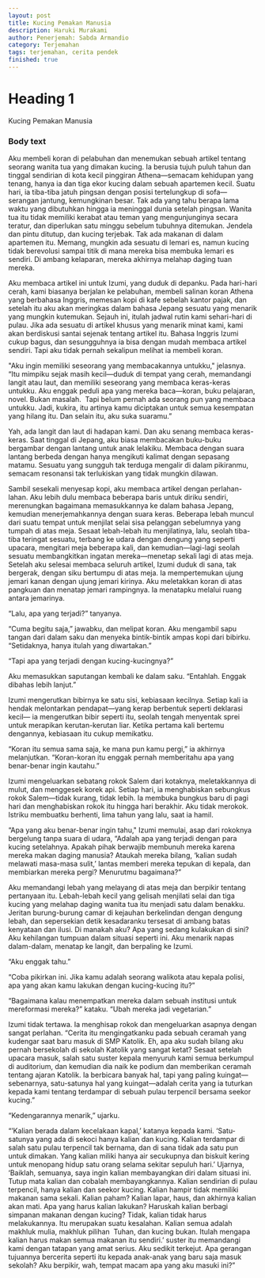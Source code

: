 ```yaml
---
layout: post
title: Kucing Pemakan Manusia
description: Haruki Murakami
author: Penerjemah: Sabda Armandio
category: Terjemahan
tags: terjemahan, cerita pendek
finished: true
---
```


# Heading 1
Kucing Pemakan Manusia

### Body text
Aku membeli koran di pelabuhan dan menemukan sebuah artikel tentang seorang wanita tua yang dimakan kucing. Ia berusia tujuh puluh tahun dan tinggal sendirian di kota kecil pinggiran Athena—semacam kehidupan yang tenang, hanya ia dan tiga ekor kucing dalam sebuah apartemen kecil. Suatu hari, ia tiba-tiba jatuh pingsan dengan posisi tertelungkup di sofa—serangan jantung, kemungkinan besar. Tak ada yang tahu berapa lama waktu yang dibutuhkan hingga ia meninggal dunia setelah pingsan. Wanita tua itu tidak memiliki kerabat atau teman yang mengunjunginya secara teratur, dan diperlukan satu minggu sebelum tubuhnya ditemukan. Jendela dan pintu ditutup, dan kucing terjebak. Tak ada makanan di dalam apartemen itu. Memang, mungkin ada sesuatu di lemari es, namun kucing tidak berevolusi sampai titik di mana mereka bisa membuka lemari es sendiri. Di ambang kelaparan, mereka akhirnya melahap daging tuan mereka.

Aku membaca artikel ini untuk Izumi, yang duduk di depanku. Pada hari-hari cerah, kami biasanya berjalan ke pelabuhan, membeli salinan koran Athena yang berbahasa Inggris, memesan kopi di kafe sebelah kantor pajak, dan setelah itu aku akan meringkas dalam bahasa Jepang sesuatu yang menarik yang mungkin kutemukan. Sejauh ini, itulah jadwal rutin kami sehari-hari di pulau. Jika ada sesuatu di artikel khusus yang menarik minat kami, kami akan berdiskusi santai sejenak tentang artikel itu. Bahasa Inggris Izumi cukup bagus, dan sesungguhnya ia bisa dengan mudah membaca artikel sendiri. Tapi aku tidak pernah sekalipun melihat ia membeli koran.

"Aku ingin memiliki seseorang yang membacakannya untukku," jelasnya. “Itu mimpiku sejak masih kecil—duduk di tempat yang cerah, memandangi langit atau laut, dan memiliki seseorang yang membaca keras-keras untukku. Aku enggak peduli apa yang mereka baca—koran, buku pelajaran, novel. Bukan masalah.  Tapi belum pernah ada seorang pun yang membaca untukku. Jadi, kukira, itu artinya kamu diciptakan untuk semua kesempatan yang hilang itu. Dan selain itu, aku suka suaramu.”

Yah, ada langit dan laut di hadapan kami. Dan aku senang membaca keras-keras. Saat tinggal di Jepang, aku biasa membacakan buku-buku bergambar dengan lantang untuk anak lelakiku. Membaca dengan suara lantang berbeda dengan hanya mengikuti kalimat dengan sepasang matamu. Sesuatu yang sungguh tak terduga mengalir di dalam pikiranmu, semacam resonansi tak terlukiskan yang tidak mungkin dilawan.

Sambil sesekali menyesap kopi, aku membaca artikel dengan perlahan-lahan. Aku lebih dulu membaca beberapa baris untuk diriku sendiri, merenungkan bagaimana memasukkannya ke dalam bahasa Jepang, kemudian menerjemahkannya dengan suara keras. Beberapa lebah muncul dari suatu tempat untuk menjilat selai sisa pelanggan sebelumnya yang tumpah di atas meja. Sesaat lebah-lebah itu menjilatinya, lalu, seolah tiba-tiba teringat sesuatu, terbang ke udara dengan dengung yang seperti upacara, mengitari meja beberapa kali, dan kemudian—lagi-lagi seolah sesuatu membangkitkan ingatan mereka—menetap sekali lagi di atas meja. Setelah aku selesai membaca seluruh artikel, Izumi duduk di sana, tak bergerak, dengan siku bertumpu di atas meja. Ia mempertemukan ujung jemari kanan dengan ujung jemari kirinya. Aku meletakkan koran di atas pangkuan dan menatap jemari rampingnya. Ia menatapku melalui ruang antara jemarinya.

“Lalu, apa yang terjadi?” tanyanya.

“Cuma begitu saja,” jawabku, dan melipat koran. Aku mengambil sapu tangan dari dalam saku dan menyeka bintik-bintik ampas kopi dari bibirku. “Setidaknya, hanya itulah yang diwartakan.”

“Tapi apa yang terjadi dengan kucing-kucingnya?”

Aku memasukkan saputangan kembali ke dalam saku. “Entahlah. Enggak dibahas lebih lanjut.”

Izumi mengerutkan bibirnya ke satu sisi, kebiasaan kecilnya. Setiap kali ia hendak melontarkan pendapat—yang kerap berbentuk seperti deklarasi kecil— ia mengerutkan bibir seperti itu, seolah tengah menyentak sprei untuk merapikan kerutan-kerutan liar. Ketika pertama kali bertemu dengannya, kebiasaan itu cukup memikatku.

“Koran itu semua sama saja, ke mana pun kamu pergi,” ia akhirnya melanjutkan. “Koran-koran itu enggak pernah memberitahu apa yang benar-benar ingin kautahu.”

Izumi mengeluarkan sebatang rokok Salem dari kotaknya, meletakkannya di mulut, dan menggesek korek api. Setiap hari, ia menghabiskan sebungkus rokok Salem—tidak kurang, tidak lebih. Ia membuka bungkus baru di pagi hari dan menghabiskan rokok itu hingga hari berakhir. Aku tidak merokok. Istriku membuatku berhenti, lima tahun yang lalu, saat ia hamil.

“Apa yang aku benar-benar ingin tahu," Izumi memulai, asap dari rokoknya bergelung tanpa suara di udara, “Adalah apa yang terjadi dengan para kucing setelahnya. Apakah pihak berwajib membunuh mereka karena mereka makan daging manusia? Ataukah mereka bilang, ‘kalian sudah melawati masa-masa sulit,’ lantas memberi mereka tepukan di kepala, dan membiarkan mereka pergi? Menurutmu bagaimana?”

Aku memandangi lebah yang melayang di atas meja dan berpikir tentang pertanyaan itu. Lebah-lebah kecil yang gelisah menjilati selai dan tiga kucing yang melahap daging wanita tua itu menjadi satu dalam benakku. Jeritan burung-burung camar di kejauhan berkelindan dengan dengung lebah, dan sepersekian detik kesadaranku tersesat di ambang batas kenyataan dan ilusi. Di manakah aku? Apa yang sedang kulakukan di sini? Aku kehilangan tumpuan dalam situasi seperti ini. Aku menarik napas dalam-dalam, menatap ke langit, dan berpaling ke Izumi.

“Aku enggak tahu.”

“Coba pikirkan ini. Jika kamu adalah seorang walikota atau kepala polisi, apa yang akan kamu lakukan dengan kucing-kucing itu?”

“Bagaimana kalau menempatkan mereka dalam sebuah institusi untuk mereformasi mereka?” kataku. “Ubah mereka jadi vegetarian.”

Izumi tidak tertawa. Ia menghisap rokok dan mengeluarkan asapnya dengan sangat perlahan. “Cerita itu mengingatkanku pada sebuah ceramah yang kudengar saat baru masuk di SMP Katolik. Eh, apa aku sudah bilang aku pernah bersekolah di sekolah Katolik yang sangat ketat? Sesaat setelah upacara masuk, salah satu suster kepala menyuruh kami semua berkumpul di auditorium, dan kemudian dia naik ke podium dan memberikan ceramah tentang ajaran Katolik. Ia berbicara banyak hal, tapi yang paling kuingat—sebenarnya, satu-satunya hal yang kuingat—adalah cerita yang ia tuturkan kepada kami tentang terdampar di sebuah pulau terpencil bersama seekor kucing.”

“Kedengarannya menarik,” ujarku.

“’Kalian berada dalam kecelakaan kapal,’ katanya kepada kami. ‘Satu-satunya yang ada di sekoci hanya kalian dan kucing. Kalian terdampar di salah satu pulau terpencil tak bernama, dan di sana tidak ada satu pun untuk dimakan. Yang kalian miliki hanya air secukupnya dan biskuit kering untuk menopang hidup satu orang selama sekitar sepuluh hari.’ Ujarnya, ‘Baiklah, semuanya, saya ingin kalian membayangkan diri dalam situasi ini. Tutup mata kalian dan cobalah membayangkannya. Kalian sendirian di pulau terpencil, hanya kalian dan seekor kucing. Kalian hampir tidak memiliki makanan sama sekali. Kalian paham? Kalian lapar, haus, dan akhirnya kalian akan mati. Apa yang harus kalian lakukan? Haruskah kalian berbagi simpanan makanan dengan kucing? Tidak, kalian tidak harus melakukannya. Itu merupakan suatu kesalahan. Kalian semua adalah makhluk mulia, makhluk pilihan  Tuhan, dan kucing bukan. Itulah mengapa kalian harus makan semua makanan itu sendiri.’ suster itu memandangi kami dengan tatapan yang amat serius. Aku sedikit terkejut. Apa gerangan tujuannya bercerita seperti itu kepada anak-anak yang baru saja masuk sekolah? Aku berpikir, wah, tempat macam apa yang aku masuki ini?”
